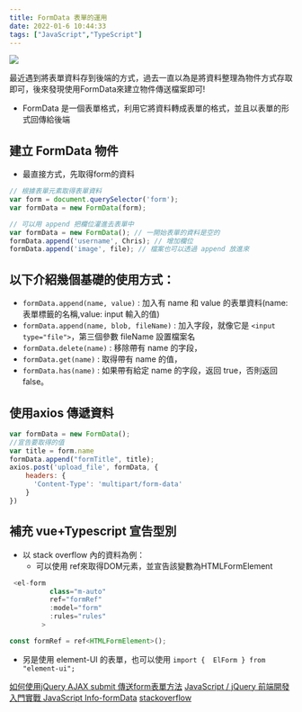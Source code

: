 ```yaml
---
title: FormData 表單的運用
date: 2022-01-6 10:44:33
tags: ["JavaScript","TypeScript"]
---
```


![](https://i.imgur.com/xf0DAqA.png)

最近遇到將表單資料存到後端的方式，過去一直以為是將資料整理為物件方式存取即可，後來發現使用FormData來建立物件傳送檔案即可!

* FormData 是一個表單格式，利用它將資料轉成表單的格式，並且以表單的形式回傳給後端

## 建立 FormData 物件
* 最直接方式，先取得form的資料

```javascript
// 根據表單元素取得表單資料
var form = document.querySelector('form');
var formData = new FormData(form);

// 可以用 append 把欄位灌進去表單中
var formData = new FormData(); // 一開始表單的資料是空的
formData.append('username', Chris); // 增加欄位
formData.append('image', file); // 檔案也可以透過 append 放進來
```
## 以下介紹幾個基礎的使用方式：

* `formData.append(name, value)` : 加入有 name 和 value 的表單資料(name:表單標籤的名稱,value: input 輸入的值)
* `formData.append(name, blob, fileName)` : 加入字段，就像它是 ``<input type="file">``，第三個參數 fileName 設置檔案名
* `formData.delete(name)` : 移除帶有 name 的字段，
* `formData.get(name)` : 取得帶有 name 的值，
* `formData.has(name)` : 如果帶有給定 name 的字段，返回 true，否則返回 false。

## 使用axios 傳遞資料
```javascript
var formData = new FormData();
//宣告要取得的值
var title = form.name
formData.append("formTitle", title);
axios.post('upload_file', formData, {
    headers: {
      'Content-Type': 'multipart/form-data'
    }
})
```

## 補充 vue+Typescript 宣告型別
* 以 stack overflow 內的資料為例：
	* 可以使用 ref來取得DOM元素，並宣告該變數為HTMLFormElement
```javascript
 <el-form
          class="m-auto"
          ref="formRef"
          :model="form"
          :rules="rules"
        >
```
```javascript
const formRef = ref<HTMLFormElement>();
```
* 另是使用 element-UI 的表單，也可以使用
`import {  ElForm } from "element-ui";`

[如何使用jQuery AJAX submit 傳送form表單方法](https://www.ucamc.com/articles/332-%E5%A6%82%E4%BD%95%E4%BD%BF%E7%94%A8jquery-ajax-submit-%E5%82%B3%E9%80%81form%E8%A1%A8%E5%96%AEserialize-%E6%96%B9%E6%B3%95)
[JavaScript / jQuery 前端開發入門實戰
](https://5xruby.tw/courses/javascript)
[JavaScript Info-formData](https://zh.javascript.info/formdata)
[stackoverflow](https://stackoverflow.com/questions/67074871/vue-3-typescript-unable-to-access-method-from-ref)
